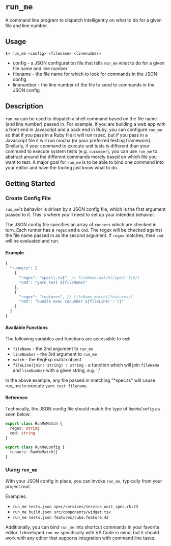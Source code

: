 # `run_me`
A command line program to dispatch intelligently on what to do for a given file and line number.

## Usage

`$> run_me <config> <filename> <linenumber> `

* config - a JSON configuration file that tells `run_me` what to do for a given file name and line number
* filename - the file name for which to look for commands in the JSON config
* linenumber - the line number of the file to send to commands in the JSON config

## Description
`run_me` can be used to dispatch a shell command based on the file name (and line number) passed in. For example, if you are building a web app with a front end in Javascript and a back end in Ruby, you can configure `run_me` so that if you pass in a Ruby file it will run rspec, but if you pass in a Javascript file it will run mocha (or your preferred testing framework). Similarly, if your command to execute unit tests is different than your command to execute system tests (e.g. `cucumber`), you can use `run_me` to abstract around the different commands merely based on which file you want to test. A major goal for `run_me` is to be able to bind one command into your editor and have the tooling just know what to do.

## Getting Started

### Create Config File

`run_me`'s behavior is driven by a JSON config file, which is the first argument passed to it. This is where you'll need to set up your intended behavior. 

The JSON config file specifies an array of `runners` which are checked in turn. Each runner has a `regex` and a `cmd`.
The regex will be checked against the file name passed in as the second argument. If `regex` matches, then `cmd` will be evaluated and run. 

#### Example
```javascript
{
  "runners": [
    {
      "regex": "spec\\.ts$", // fileName.match(/spec\.ts$/)
      "cmd": "yarn test ${fileName}"
    },
    {
      "regex": "features", // fileName.match(/features/)
      "cmd": "bundle exec cucumber ${fileLine(':')}"
    } 
  ]
}
```

#### Available Functions
The following variables and functions are accessible to `cmd`:

* `fileName` - the 2nd argument to `run_me`
* `lineNumber` - the 3rd argument to `run_me`
* `match` - the RegExp match object
* `fileLine(join: string) : string` - a function which will join `fileName` and `lineNumber` with a given string, e.g. ':'

In the above example, any file passed in matching "*spec.ts" will cause run_me to execute `yarn test filename`.

#### Reference
Technically, the JSON config file should match the type of `RunMeConfig` as seen below:
```typescript
export class RunMeMatch {
  regex: string
  cmd: string
}

export class RunMeConfig {
  runners: RunMeMatch[]
}
```

### Using `run_me`

With your JSON config in place, you can invoke `run_me`, typically from your project root.

Examples:
* `run_me tests.json spec/services/service_unit_spec.rb:23`
* `run_me build.json src/components/widget.tsx`
* `run_me tests.json features/cuke.feature:42`

Additionally, you can bind `run_me` into shortcut commands in your favorite editor. I developed `run_me` specifically with VS Code in mind, but it should work with any editor that supports integration with command line tasks. 




